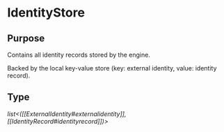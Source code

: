 # IdentityStore

## Purpose

<!-- --8<-- [start:purpose] -->
Contains all identity records stored by the engine.

Backed by the local key-value store
(key: external identity, value: identity record).
<!-- --8<-- [end:purpose] -->

## Type

<!-- --8<-- [start:type] -->
*list\<([[ExternalIdentity#externalidentity]], [[IdentityRecord#identityrecord]])\>*
<!-- --8<-- [end:type] -->
